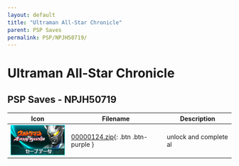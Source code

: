 ```yaml
---
layout: default
title: "Ultraman All-Star Chronicle"
parent: PSP Saves
permalink: PSP/NPJH50719/
---
```

# Ultraman All-Star Chronicle

## PSP Saves - NPJH50719

| Icon | Filename | Description |
|------|----------|-------------|
| ![Ultraman All-Star Chronicle](ICON0.PNG) | [00000124.zip](00000124.zip){: .btn .btn-purple } | unlock and complete al |
